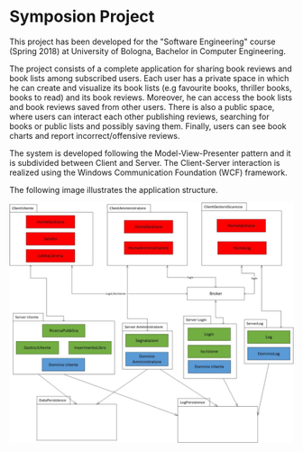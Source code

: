 # Symposion Project
This project has been developed for the "Software Engineering" course (Spring 2018) at University of Bologna, Bachelor in Computer Engineering.

The project consists of a complete application for sharing book reviews and book lists among subscribed users. Each user has a private space in which he can create and visualize its book lists (e.g favourite books, thriller books, books to read) and its book reviews. Moreover, he can access the book lists and book reviews saved from other users. There is also a public space, where users can interact each other publishing reviews, searching for books or public lists and possibly saving them. Finally, users can see book charts and report incorrect/offensive reviews.

The system is developed following the Model-View-Presenter pattern and it is subdivided between Client and Server. The Client-Server interaction is realized using the Windows Communication Foundation (WCF) framework.

The following image illustrates the application structure.

![Alt text](ArchitetturaSistema_Package.jpg?raw=true "System architecture")

